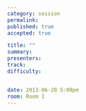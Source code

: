 ```yaml
---
category: session
permalink:
published: true
accepted: true

title: ""
summary:
presenters:
track:
difficulty:


date: 2013-06-20 5:00pm
room: Room 1
---
```



